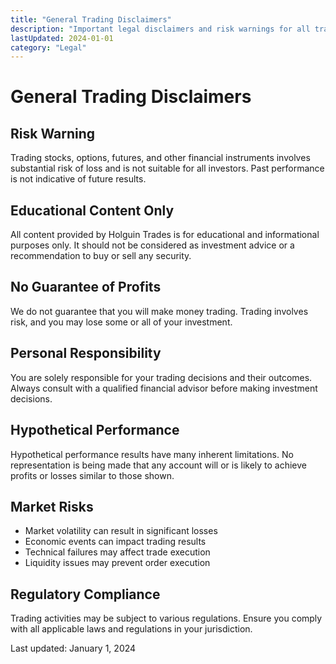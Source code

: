 ```yaml
---
title: "General Trading Disclaimers"
description: "Important legal disclaimers and risk warnings for all trading activities and educational content."
lastUpdated: 2024-01-01
category: "Legal"
---
```


# General Trading Disclaimers

## Risk Warning

Trading stocks, options, futures, and other financial instruments involves substantial risk of loss and is not suitable for all investors. Past performance is not indicative of future results.

## Educational Content Only

All content provided by Holguin Trades is for educational and informational purposes only. It should not be considered as investment advice or a recommendation to buy or sell any security.

## No Guarantee of Profits

We do not guarantee that you will make money trading. Trading involves risk, and you may lose some or all of your investment.

## Personal Responsibility

You are solely responsible for your trading decisions and their outcomes. Always consult with a qualified financial advisor before making investment decisions.

## Hypothetical Performance

Hypothetical performance results have many inherent limitations. No representation is being made that any account will or is likely to achieve profits or losses similar to those shown.

## Market Risks

- Market volatility can result in significant losses
- Economic events can impact trading results
- Technical failures may affect trade execution
- Liquidity issues may prevent order execution

## Regulatory Compliance

Trading activities may be subject to various regulations. Ensure you comply with all applicable laws and regulations in your jurisdiction.

Last updated: January 1, 2024